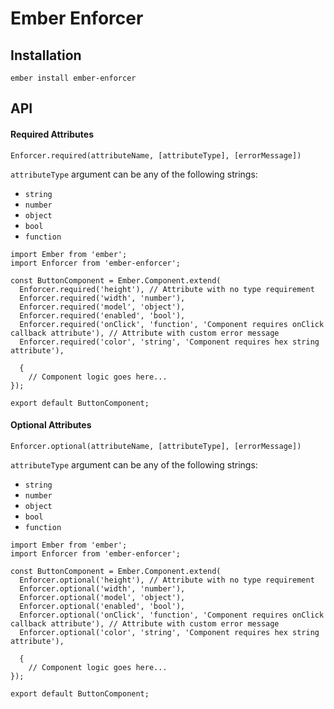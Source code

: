 # Ember Enforcer

## Installation

```
ember install ember-enforcer
```

## API

#### Required Attributes

```
Enforcer.required(attributeName, [attributeType], [errorMessage])
```

`attributeType` argument can be any of the following strings:
- `string`
- `number`
- `object`
- `bool`
- `function`

```
import Ember from 'ember';
import Enforcer from 'ember-enforcer';

const ButtonComponent = Ember.Component.extend(
  Enforcer.required('height'), // Attribute with no type requirement
  Enforcer.required('width', 'number'),
  Enforcer.required('model', 'object'),
  Enforcer.required('enabled', 'bool'),
  Enforcer.required('onClick', 'function', 'Component requires onClick callback attribute'), // Attribute with custom error message
  Enforcer.required('color', 'string', 'Component requires hex string attribute'),

  {
    // Component logic goes here...
});

export default ButtonComponent;
```

#### Optional Attributes

```
Enforcer.optional(attributeName, [attributeType], [errorMessage])
```

`attributeType` argument can be any of the following strings:
- `string`
- `number`
- `object`
- `bool`
- `function`

```
import Ember from 'ember';
import Enforcer from 'ember-enforcer';

const ButtonComponent = Ember.Component.extend(
  Enforcer.optional('height'), // Attribute with no type requirement
  Enforcer.optional('width', 'number'),
  Enforcer.optional('model', 'object'),
  Enforcer.optional('enabled', 'bool'),
  Enforcer.optional('onClick', 'function', 'Component requires onClick callback attribute'), // Attribute with custom error message
  Enforcer.optional('color', 'string', 'Component requires hex string attribute'),

  {
    // Component logic goes here...
});

export default ButtonComponent;
```
